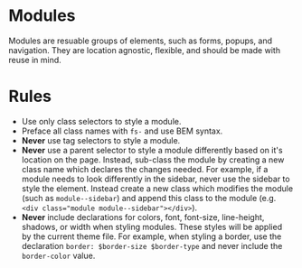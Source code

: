 Modules
=========
Modules are resuable groups of elements, such as forms, popups, and navigation. They are location agnostic, flexible, and should be made with reuse in mind.

# Rules
* Use only class selectors to style a module.
* Preface all class names with `fs-` and use BEM syntax.
* **Never** use tag selectors to style a module.
* **Never** use a parent selector to style a module differently based on it's location on the page. Instead, sub-class the module by creating a new class name which declares the changes needed. For example, if a module needs to look differently in the sidebar, never use the sidebar to style the element. Instead create a new class which modifies the module (such as `module--sidebar`) and append this class to the module (e.g. `<div class="module module--sidebar"></div>`).
* **Never** include declarations for colors, font, font-size, line-height, shadows, or width when styling modules. These styles will be applied by the current theme file. For example, when styling a border, use the declaration `border: $border-size $border-type` and never include the `border-color` value.
